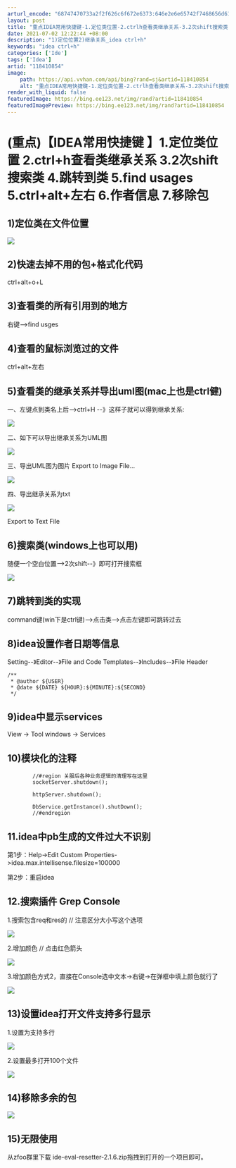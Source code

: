 ```yaml
---
arturl_encode: "68747470733a2f2f626c6f672e6373:646e2e6e65742f7468656d616769636b65796a69616e616e2f:61727469636c652f64657461696c732f313138343130383534"
layout: post
title: "重点IDEA常用快捷键-1.定位类位置-2.ctrlh查看类继承关系-3.2次shift搜索类-4.跳转到类-5.find-usages-5.ctrlalt左右-6.作者信息-7.移除包"
date: 2021-07-02 12:22:44 +08:00
description: "1)定位位置2)继承关系_idea ctrl+h"
keywords: "idea ctrl+h"
categories: ['Ide']
tags: ['Idea']
artid: "118410854"
image:
    path: https://api.vvhan.com/api/bing?rand=sj&artid=118410854
    alt: "重点IDEA常用快捷键-1.定位类位置-2.ctrlh查看类继承关系-3.2次shift搜索类-4.跳转到类-5.find-usages-5.ctrlalt左右-6.作者信息-7.移除包"
render_with_liquid: false
featuredImage: https://bing.ee123.net/img/rand?artid=118410854
featuredImagePreview: https://bing.ee123.net/img/rand?artid=118410854
---
```


# (重点)【IDEA常用快捷键 】1.定位类位置 2.ctrl+h查看类继承关系 3.2次shift搜索类 4.跳转到类 5.find usages 5.ctrl+alt+左右 6.作者信息 7.移除包

## 1)定位类在文件位置

![](https://i-blog.csdnimg.cn/blog_migrate/52991be5b8c52d7175b59b3f22cf71dc.png)

## 

## 2)快速去掉不用的包+格式化代码

ctrl+alt+o+L

## 3)查看类的所有引用到的地方

右键-->find usges

## 4)查看的鼠标浏览过的文件

ctrl+alt+左右

## **5)查看类的继承关系并导出uml图(mac上也是ctrl健)**

一、左键点到类名上后-->ctrl+H --》这样子就可以得到继承关系:

![](https://i-blog.csdnimg.cn/blog_migrate/5a88eb3816b9c27bed5293f2b282473a.png)

二、如下可以导出继承关系为UML图

![](https://i-blog.csdnimg.cn/blog_migrate/8183b8e142cc35fc244fb147c8c9a127.png)

三、导出UML图为图片 Export to Image File...

![](https://i-blog.csdnimg.cn/blog_migrate/952c91d41e9a8b1aaa9b55e06f2103bd.png)

四、导出继承关系为txt

![](https://i-blog.csdnimg.cn/blog_migrate/7708e635e9def5318a109dd365745c1f.png)

Export to Text File

## 

## **6)搜索类(windows上也可以用)**

随便一个空白位置-->2次shift--》即可打开搜索框

![](https://i-blog.csdnimg.cn/blog_migrate/843320d7718ae060efc3b6abbeb4cea4.png)

## 7)跳转到类的实现

command键(win下是ctrl键)-->点击类-->点击左键即可跳转过去

## **8)idea设置作者日期等信息**

Setting--》Editor--》File and Code Templates--》Includes--》File Header

```
/**
 * @author ${USER}
 * @date ${DATE} ${HOUR}:${MINUTE}:${SECOND}
 */
```

## 9)idea中显示services

View -> Tool windows -> Services

## 10)模块化的注释

```
		//#region 关服后各种业务逻辑的清理写在这里
		socketServer.shutdown();
		
		httpServer.shutdown();
		
		DbService.getInstance().shutDown();
		//#endregion
```

## 11.idea中pb生成的文件过大不识别

第1步：Help->Edit Custom Properties->idea.max.intellisense.filesize=100000

第2步：重启idea

## 

## 12.搜索插件 Grep Console

1.搜索包含req和res的 // 注意区分大小写这个选项

![](https://i-blog.csdnimg.cn/blog_migrate/06e936fd1d429a13a8d389eaa0045fbb.png)

2.增加颜色 // 点击红色箭头

![](https://i-blog.csdnimg.cn/blog_migrate/6eea239c66f776c6bd32dd1caf636f40.png)

3.增加颜色方式2，直接在Console选中文本->右键->在弹框中填上颜色就行了

![](https://i-blog.csdnimg.cn/blog_migrate/d6ee7b0df72914a80b408f656d7736ad.png)

## 13)设置idea打开文件支持多行显示

1.设置为支持多行

![](https://i-blog.csdnimg.cn/blog_migrate/f936f633b55b3478c771e00dd4c28b8f.png)

2.设置最多打开100个文件

![](https://i-blog.csdnimg.cn/blog_migrate/c63236c09d947f0c970e2bbe711de30d.png)

## 14)移除多余的包

![](https://i-blog.csdnimg.cn/blog_migrate/b7e443a4c935505bfc21cc1f5ffbd7b7.png)

## 15)无限使用

从zfoo群里下载 ide-eval-resetter-2.1.6.zip拖拽到打开的一个项目即可。